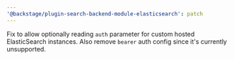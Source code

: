 ```yaml
---
'@backstage/plugin-search-backend-module-elasticsearch': patch
---
```


Fix to allow optionally reading `auth` parameter for custom hosted ElasticSearch instances. Also remove `bearer` auth config since it's currently unsupported.
